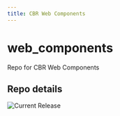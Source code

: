 ```yaml
---
title: CBR Web Components
---
```


# web_components
Repo for CBR Web Components


## Repo details

![Current Release](https://img.shields.io/badge/release-v0.5.9-blue)

